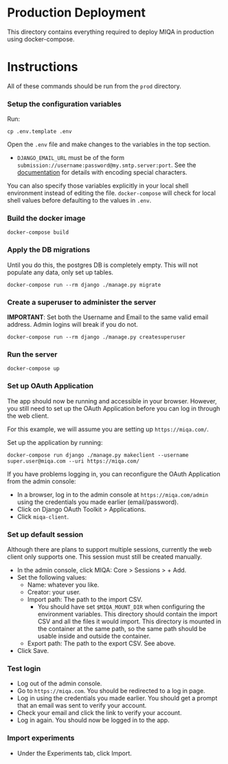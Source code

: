# Production Deployment
This directory contains everything required to deploy MIQA in production using docker-compose.

# Instructions
All of these commands should be run from the `prod` directory.

### Setup the configuration variables

Run:

`cp .env.template .env`

Open the `.env` file and make changes to the variables in the top section.

* `DJANGO_EMAIL_URL` must be of the form `submission://username:password@my.smtp.server:port`. See the [documentation](https://github.com/migonzalvar/dj-email-url#supported-backends) for details with encoding special characters.

You can also specify those variables explicitly in your local shell environment instead of editing the file. `docker-compose` will check for local shell values before defaulting to the values in `.env`.

### Build the docker image
```
docker-compose build
```

### Apply the DB migrations
Until you do this, the postgres DB is completely empty.
This will not populate any data, only set up tables.
```
docker-compose run --rm django ./manage.py migrate
```

### Create a superuser to administer the server
**IMPORTANT**: Set both the Username and Email to the same valid email address.
Admin logins will break if you do not.
```
docker-compose run --rm django ./manage.py createsuperuser
```

### Run the server
```
docker-compose up
```

### Set up OAuth Application
The app should now be running and accessible in your browser.
However, you still need to set up the OAuth Application before you can log in through the web client.

For this example, we will assume you are setting up `https://miqa.com/`.

Set up the application by running:
```
docker-compose run django ./manage.py makeclient --username super.user@miqa.com --uri https://miqa.com/
```

If you have problems logging in, you can reconfigure the OAuth Application from the admin console:
* In a browser, log in to the admin console at `https://miqa.com/admin` using the credentials you made earlier (email/password).
* Click on Django OAuth Toolkit > Applications.
* Click `miqa-client`.


### Set up default session
Although there are plans to support multiple sessions, currently the web client only supports one.
This session must still be created manually.

* In the admin console, click MIQA: Core > Sessions > + Add.
* Set the following values:
  * Name: whatever you like.
  * Creator: your user.
  * Import path: The path to the import CSV.
    * You should have set `$MIQA_MOUNT_DIR` when configuring the environment variables.
      This directory should contain the import CSV and all the files it would import.
      This directory is mounted in the container at the same path, so the same path should be usable inside and outside the container.
  * Export path: The path to the export CSV. See above.
* Click Save.

### Test login
* Log out of the admin console.
* Go to `https://miqa.com`. You should be redirected to a log in page.
* Log in using the credentials you made earlier. You should get a prompt that an email was sent to verify your account.
* Check your email and click the link to verify your account.
* Log in again. You should now be logged in to the app.

### Import experiments
 * Under the Experiments tab, click Import.
